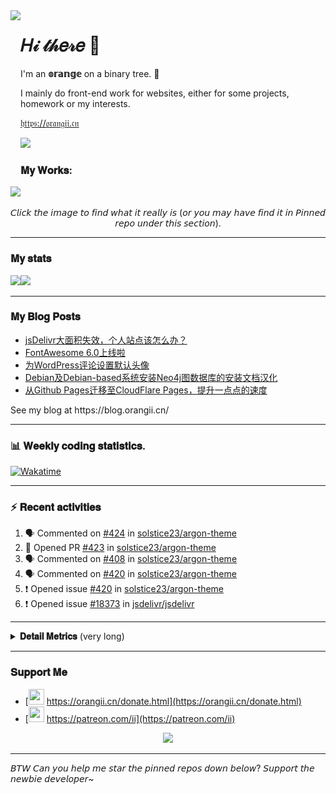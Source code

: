 <!-- Using Creative Commons BY 4.0 license. You must give appropriate credit for this repo if you use. -->
<!-- 使用 CC BY 4.0 许可证，你需要给出合理的署名至本仓库 -->

<img src="https://orangii.cn/images/logo.svg" align="left" height="250px" />
<h1>𝐻𝒾 𝓉𝒽𝑒𝓇𝑒 👋</h1>
<p>I'm an <b>𝕠𝕣𝕒𝕟𝕘𝕖</b> on a binary tree. 🍊</p>
<p>I mainly do front-end work for websites, either for some projects, homework or my interests.</p>
<p><a href="https://orangii.cn" target="_blank">𝔥𝔱𝔱𝔭𝔰://𝔬𝔯𝔞𝔫𝔤𝔦𝔦.𝔠𝔫</a></p>
<img src="https://visitor-badge.glitch.me/badge?page_id=Jiaocz.Jiaocz" />
<br />
<a id="My-Works"></a>

### 𝐌𝐲 𝐖𝐨𝐫𝐤𝐬:
<a href="#pinned"><img src="https://user-images.githubusercontent.com/14857984/130189337-75ae053b-7cd2-43d3-a87d-c3e11837cc5c.jpg" /></a>

<p align="center">𝘊𝘭𝘪𝘤𝘬 𝘵𝘩𝘦 𝘪𝘮𝘢𝘨𝘦 𝘵𝘰 𝘧𝘪𝘯𝘥 𝘸𝘩𝘢𝘵 𝘪𝘵 𝘳𝘦𝘢𝘭𝘭𝘺 𝘪𝘴 (𝘰𝘳 𝘺𝘰𝘶 𝘮𝘢𝘺 𝘩𝘢𝘷𝘦 𝘧𝘪𝘯𝘥 𝘪𝘵 𝘪𝘯 𝘗𝘪𝘯𝘯𝘦𝘥 𝘳𝘦𝘱𝘰 𝘶𝘯𝘥𝘦𝘳 𝘵𝘩𝘪𝘴 𝘴𝘦𝘤𝘵𝘪𝘰𝘯).</p>
  
----
<a id="My-stats"></a>
### 𝐌𝐲 𝐬𝐭𝐚𝐭𝐬

[<span><img src="https://github-readme-stats.vercel.app/api?username=jiaocz&count_private=true&show_icons=true&theme=flag-india" height=145/></span><span><img src="https://github-readme-stats.vercel.app/api/top-langs/?username=jiaocz&layout=compact" height=145/></span>](https://orangii.cn/)
  
---
<a id="My-Blog-Posts"></a>
### 𝐌𝐲 𝐁𝐥𝐨𝐠 𝐏𝐨𝐬𝐭𝐬
<!-- BLOG-POST-LIST:START -->
- [jsDelivr大面积失效，个人站点该怎么办？](https://blog.orangii.cn/2022/jsdelivr-alt/)
- [FontAwesome 6.0上线啦](https://blog.orangii.cn/2022/fontawesome-6/)
- [为WordPress评论设置默认头像](https://blog.orangii.cn/2022/wp-default-avatar/)
- [Debian及Debian-based系统安装Neo4j图数据库的安装文档汉化](https://blog.orangii.cn/2022/neo4j-installation-on-debian/)
- [从Github Pages迁移至CloudFlare Pages，提升一点点的速度](https://blog.orangii.cn/2022/cloudflare-pages/)
<!-- BLOG-POST-LIST:END -->
<p>See my blog at https://blog.orangii.cn/</p>

---
<a id="Weekly-coding-statistics"></a>
### 📊 𝐖𝐞𝐞𝐤𝐥𝐲 𝐜𝐨𝐝𝐢𝐧𝐠 𝐬𝐭𝐚𝐭𝐢𝐬𝐭𝐢𝐜𝐬.
[<img src="https://github-readme-stats.vercel.app/api/wakatime?username=orangii" alt="Wakatime"/>](https://wakatime.com/@Orangii)

---
<a id="Recent-activities"></a>
### :zap: 𝐑𝐞𝐜𝐞𝐧𝐭 𝐚𝐜𝐭𝐢𝐯𝐢𝐭𝐢𝐞𝐬
  
<!--START_SECTION:activity-->
1. 🗣 Commented on [#424](https://github.com/solstice23/argon-theme/issues/424) in [solstice23/argon-theme](https://github.com/solstice23/argon-theme)
2. 💪 Opened PR [#423](https://github.com/solstice23/argon-theme/pull/423) in [solstice23/argon-theme](https://github.com/solstice23/argon-theme)
3. 🗣 Commented on [#408](https://github.com/solstice23/argon-theme/issues/408) in [solstice23/argon-theme](https://github.com/solstice23/argon-theme)
4. 🗣 Commented on [#420](https://github.com/solstice23/argon-theme/issues/420) in [solstice23/argon-theme](https://github.com/solstice23/argon-theme)
5. ❗️ Opened issue [#420](https://github.com/solstice23/argon-theme/issues/420) in [solstice23/argon-theme](https://github.com/solstice23/argon-theme)
6. ❗️ Opened issue [#18373](https://github.com/jsdelivr/jsdelivr/issues/18373) in [jsdelivr/jsdelivr](https://github.com/jsdelivr/jsdelivr)
<!--END_SECTION:activity-->
  
---

<details>
  <summary><strong>𝐃𝐞𝐭𝐚𝐢𝐥 𝐌𝐞𝐭𝐫𝐢𝐜𝐬</strong> (very long)</summary>
  <img src="https://github.com/Jiaocz/Jiaocz/blob/main/github-metrics.svg" />
</details>

---
<a id="Support-Me"></a>
### 𝐒𝐮𝐩𝐩𝐨𝐫𝐭 𝐌𝐞
- [<img src="https://orangii.cn/images/logo.svg" height=25 width=25 />&nbsp;https://orangii.cn/donate.html](https://orangii.cn/donate.html)
- [<img src="https://github.githubassets.com/images/modules/site/icons/funding_platforms/patreon.svg" width=25 height=25 />&nbsp;https://patreon.com/ii](https://patreon.com/ii)

<p align="center"><img src="https://github-profile-trophy.vercel.app/?username=Jiaocz&no-bg=true&margin-w=5" /></p>

---
𝘉𝘛𝘞 𝘊𝘢𝘯 𝘺𝘰𝘶 𝘩𝘦𝘭𝘱 𝘮𝘦 𝘴𝘵𝘢𝘳 𝘵𝘩𝘦 𝘱𝘪𝘯𝘯𝘦𝘥 𝘳𝘦𝘱𝘰𝘴 𝘥𝘰𝘸𝘯 𝘣𝘦𝘭𝘰𝘸? 𝘚𝘶𝘱𝘱𝘰𝘳𝘵 𝘵𝘩𝘦 𝘯𝘦𝘸𝘣𝘪𝘦 𝘥𝘦𝘷𝘦𝘭𝘰𝘱𝘦𝘳~
  <a id="pinned"></a>
<!--
**Jiaocz/Jiaocz** is a ✨ _special_ ✨ repository because its `README.md` (this file) appears on your GitHub profile.

Here are some ideas to get you started:

- 🔭 I’m currently working on ...
- 🌱 I’m currently learning ...
- 👯 I’m looking to collaborate on ...
- 🤔 I’m looking for help with ...
- 💬 Ask me about ...
- 📫 How to reach me: ...
- 😄 Pronouns: ...
- ⚡ Fun fact: ...
-->
